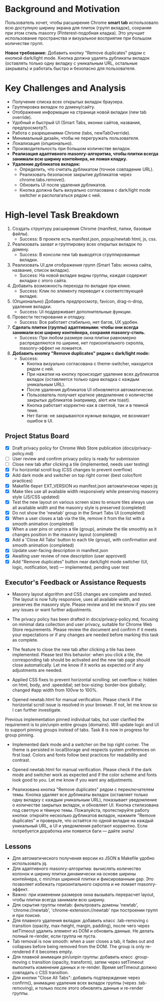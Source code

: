 # Background and Motivation
Пользователь хочет, чтобы расширение Chrome **smart tab** использовало всю доступную ширину экрана для плиток (групп вкладок), сохраняя при этом стиль masonry (Pinterest-подобная кладка). Это улучшит использование пространства и визуальное восприятие при большом количестве групп.

**Новое требование:** Добавить кнопку "Remove duplicates" рядом с кнопкой dark/light mode. Кнопка должна удалять дубликаты вкладок (оставлять только одну вкладку с уникальным URL, остальные закрывать) и работать быстро и безопасно для пользователя.

# Key Challenges and Analysis
- Получение списка всех открытых вкладок браузера.
- Группировка вкладок по домену/сайту.
- Отображение информации на странице новой вкладки (new tab override).
- Удобный и быстрый UI (Smart Tabs, иконки сайтов, названия, предпросмотр?).
- Работа с разрешениями Chrome (tabs, newTabOverride).
- Минимальный дизайн, чтобы не перегружать пользователя.
- Локализация (опционально).
- Производительность при большом количестве вкладок.
- **Реализация адаптивного masonry-алгоритма, чтобы плитки всегда занимали всю ширину контейнера, не ломая кладку.**
- **Удаление дубликатов вкладок:**
  - Определить, что считать дубликатом (точное совпадение URL).
  - Реализовать безопасное закрытие дубликатов через chrome.tabs.remove().
  - Обновить UI после удаления дубликатов.
  - Кнопка должна быть визуально согласована с dark/light mode switcher и располагаться рядом с ней.

# High-level Task Breakdown
1. Создать структуру расширения Chrome (manifest, папки, базовые файлы).
   - Success: В проекте есть manifest.json, popup/newtab html, js, css.
2. Реализовать захват и группировку всех открытых вкладок по домену.
   - Success: В консоли new tab выводятся сгруппированные вкладки.
3. Реализовать UI для отображения групп (Smart Tabs: иконка сайта, название, список вкладок).
   - Success: На новой вкладке видны группы, каждая содержит вкладки с этого сайта.
4. Добавить возможность перехода по вкладке при клике.
   - Success: Клик по элементу переводит к соответствующей вкладке.
5. (Опционально) Добавить предпросмотр, favicon, drag-n-drop, удаление вкладки.
   - Success: UI поддерживает дополнительные функции.
6. Провести тестирование и отладку.
   - Success: Все работает стабильно, нет багов, UX удобен.
7. **Сделать плитки (группы) адаптивными: чтобы они всегда занимали всю ширину контейнера, сохраняя masonry-стиль.**
   - Success: При любом размере окна плитки равномерно распределяются по ширине, нет горизонтального скролла, masonry-эффект не ломается.
8. **Добавить кнопку "Remove duplicates" рядом с dark/light mode:**
   - Success:
     - Кнопка визуально согласована с theme-switcher, находится рядом с ней.
     - При нажатии на кнопку происходит удаление всех дубликатов вкладок (оставляется только одна вкладка с каждым уникальным URL).
     - После удаления дубликатов UI обновляется автоматически.
     - Пользователь получает краткое уведомление о количестве закрытых дубликатов (например, alert или toast).
     - Кнопка работает корректно как в светлой, так и в темной теме.
     - Нет багов: не закрываются нужные вкладки, не возникает ошибок в UI.

## Project Status Board

- [x] Draft privacy policy for Chrome Web Store publication (docs/privacy-policy.md)
- [ ] User review and confirm privacy policy is ready for submission
- [ ] Close new tab after clicking a tile (implemented, needs user testing)
- [x] Fix horizontal scroll bug (CSS changes to prevent overflow)
- [x] Add dark mode and switcher on top right corner (best color/font practices)
- [x] Makefile берет EXT_VERSION из manifest.json автоматически через jq
- [x] Make tiles use all available width responsively while preserving masonry style (JS/CSS updated)
- [x] Test the new layout on various screen sizes to ensure tiles always use all available width and the masonry style is preserved (completed)
- [x] Do not show the 'newtab' group in the Smart Tabs UI (completed)
- [x] When a user closes a tab via the tile, remove it from the list with a smooth animation (completed)
- [x] When a user pins or unpins a tile (group), animate the tile smoothly as it changes position in the masonry layout (completed)
- [x] Add a 'Close All Tabs' button to each tile (group), with confirmation and smooth animation (completed)
- [x] Update user-facing description in manifest.json
- [x] Awaiting user review of new description (user approved)
- [x] Add "Remove duplicates" button near dark/light mode switcher (UI, logic, notification, test) — implemented, pending user test

## Executor's Feedback or Assistance Requests

- Masonry layout algorithm and CSS changes are complete and tested. The layout is now fully responsive, uses all available width, and preserves the masonry style. Please review and let me know if you see any issues or want further adjustments.

- The privacy policy has been drafted in docs/privacy-policy.md, focusing on minimal data collection and user privacy, suitable for Chrome Web Store requirements. Please review the document and confirm if it meets your expectations or if any changes are needed before marking this task as complete.

- The feature to close the new tab after clicking a tile has been implemented. Please test this behavior: when you click a tile, the corresponding tab should be activated and the new tab page should close automatically. Let me know if it works as expected or if any adjustments are needed.

- Applied CSS fixes to prevent horizontal scrolling: set overflow-x: hidden on html, body, and .speeddial; set box-sizing: border-box globally; changed #app width from 100vw to 100%.
- Opened newtab.html for manual verification. Please check if the horizontal scroll issue is resolved in your browser. If not, let me know so I can further investigate.

Previous implementation pinned individual tabs, but user clarified the requirement is to pin/unpin entire groups (domains). Will update logic and UI to support pinning groups instead of tabs. Task 8 is now in progress for group pinning. 

- Implemented dark mode and a switcher on the top right corner. The theme is persisted in localStorage and respects system preferences on first load. Colors and fonts follow best practices for readability and contrast.
- Opened newtab.html for manual verification. Please check if the dark mode and switcher work as expected and if the color scheme and fonts look good to you. Let me know if you want any adjustments. 

- Реализована кнопка "Remove duplicates" рядом с переключателем темы. Кнопка удаляет все дубликаты вкладок (оставляет только одну вкладку с каждым уникальным URL), показывает уведомление о количестве закрытых вкладок, и обновляет UI. Кнопка стилизована под светлую и тёмную темы. Пожалуйста, протестируйте работу кнопки: откройте несколько дубликатов вкладок, нажмите "Remove duplicates" и проверьте, что остаётся по одной вкладке на каждый уникальный URL, а UI и уведомления работают корректно. Если потребуется доработка или появятся баги — дайте знать!

## Lessons

- Для автоматического получения версии из JSON в Makefile удобно использовать jq. 
- Для адаптивного masonry-алгоритма: вычислять количество колонок и ширину плитки динамически на основе ширины контейнера, с min/max шириной плитки и фиксированным gap. Это позволяет избежать горизонтального скролла и не ломает masonry-эффект.
- Важно: при изменении размеров окна вызывать перерасчет layout, чтобы плитки всегда занимали всю ширину. 
- Для скрытия группы newtab: фильтровать домены 'newtab', 'chrome://newtab', 'chrome-extension://newtab' при построении групп и при поиске. 
- Для плавного удаления вкладки: добавить класс .tab-removing с transition (opacity, max-height, margin, padding), после чего через setTimeout удалить элемент из DOM и обновить данные. Не делать полный re-render, если группа не пуста.
- Tab removal is now smooth: when a user closes a tab, it fades out and collapses before being removed from the DOM. The group is only re-rendered if it becomes empty. 
- Для плавной анимации pin/unpin группы: добавить класс .group-moving с transition (opacity, transform), затем через setTimeout выполнить изменение данных и re-render. Время setTimeout должно совпадать с CSS transition. 
- Для кнопки "Close All Tabs": добавить подтверждение через confirm(), анимацию удаления всех вкладок группы (через .tab-removing), и только после этого обновлять данные и re-render группы. 